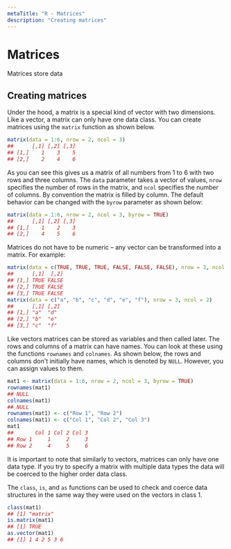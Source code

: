 ```yaml
---
metaTitle: "R - Matrices"
description: "Creating matrices"
---
```


# Matrices


Matrices store data



## Creating matrices


Under the hood, a matrix is a special kind of vector with two dimensions. Like a vector, a matrix can only have one data class. You can create matrices using the `matrix` function as shown below.

```r
matrix(data = 1:6, nrow = 2, ncol = 3)
##      [,1] [,2] [,3]
## [1,]    1    3    5
## [2,]    2    4    6

```

As you can see this gives us a matrix of all numbers from 1 to 6 with two rows and three columns. The `data` parameter takes a vector of values, `nrow` specifies the number of rows in the matrix, and `ncol` specifies the number of columns. By convention the matrix is filled by column. The default behavior can be changed with the `byrow` parameter as shown below:

```r
matrix(data = 1:6, nrow = 2, ncol = 3, byrow = TRUE)
##      [,1] [,2] [,3]
## [1,]    1    2    3
## [2,]    4    5    6

```

Matrices do not have to be numeric – any vector can be transformed into a matrix. For example:

```r
matrix(data = c(TRUE, TRUE, TRUE, FALSE, FALSE, FALSE), nrow = 3, ncol = 2)
##      [,1]  [,2]
## [1,] TRUE FALSE
## [2,] TRUE FALSE
## [3,] TRUE FALSE
matrix(data = c("a", "b", "c", "d", "e", "f"), nrow = 3, ncol = 2)
##      [,1] [,2]
## [1,] "a"  "d" 
## [2,] "b"  "e" 
## [3,] "c"  "f"

```

Like vectors matrices can be stored as variables and then called later. The rows and columns of a matrix can have names. You can look at these using the functions `rownames` and `colnames`. As shown below, the rows and columns don't initially have names, which is denoted by `NULL`. However, you can assign values to them.

```r
mat1 <- matrix(data = 1:6, nrow = 2, ncol = 3, byrow = TRUE)
rownames(mat1)
## NULL
colnames(mat1)
## NULL
rownames(mat1) <- c("Row 1", "Row 2")
colnames(mat1) <- c("Col 1", "Col 2", "Col 3")
mat1
##       Col 1 Col 2 Col 3
## Row 1     1     2     3
## Row 2     4     5     6

```

It is important to note that similarly to vectors, matrices can only have one data type. If you try to specify a matrix with multiple data types the data will be coerced to the higher order data class.

The `class`, `is`, and `as` functions can be used to check and coerce data structures in the same way they were used on the vectors in class 1.

```r
class(mat1)
## [1] "matrix"
is.matrix(mat1)
## [1] TRUE
as.vector(mat1)
## [1] 1 4 2 5 3 6

```

